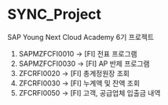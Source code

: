 # SYNC_Project
SAP Young Next Cloud Academy 6기 프로젝트

1. SAPMZFCFI0010 -> [FI] 전표 프로그램 </br>
2. SAPMZFCFI0030 -> [FI] AP 반제 프로그램 </br>
3. ZFCRFI0020    -> [FI] 총계정원장 조회 </br>
4. ZFCRFI0030    -> [FI] 누계액 및 잔액 조회 </br>
5. ZFCRFI0050    -> [FI] 고객, 공급업체 입출금 내역
